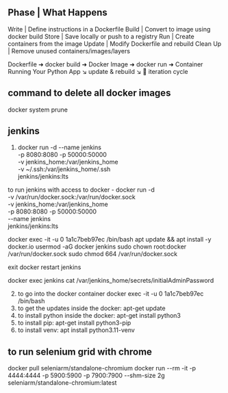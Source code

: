 ## Phase    | What Happens
Write       | Define instructions in a Dockerfile
Build       | Convert to image using docker build
Store       | Save locally or push to a registry
Run         | Create containers from the image
Update      | Modify Dockerfile and rebuild
Clean Up    | Remove unused containers/images/layers


Dockerfile ➜ docker build ➜ Docker Image ➜ docker run ➜ Container Running Your Python App
           ↘ update & rebuild ↘
           🔁 iteration cycle

## command to delete all docker images 
docker system prune 

## jenkins 
1. docker run -d --name jenkins \
  -p 8080:8080 -p 50000:50000 \
  -v jenkins_home:/var/jenkins_home \
  -v ~/.ssh:/var/jenkins_home/.ssh \
  jenkins/jenkins:lts

to run jenkins with access to docker -
docker run -d \
  -v /var/run/docker.sock:/var/run/docker.sock \
  -v jenkins_home:/var/jenkins_home \
  -p 8080:8080 -p 50000:50000 \
  --name jenkins \
  jenkins/jenkins:lts

docker exec -it -u 0 1a1c7beb97ec /bin/bash
apt update && apt install -y docker.io
usermod -aG docker jenkins
sudo chown root:docker /var/run/docker.sock
sudo chmod 664 /var/run/docker.sock

exit 
docker restart jenkins



docker exec jenkins cat /var/jenkins_home/secrets/initialAdminPassword

2. to go into the docker container docker exec -it -u 0 1a1c7beb97ec /bin/bash
3. to get the updates inside the docker: apt-get update
4. to install python inside the docker: apt-get install python3
5. to install pip: apt-get install python3-pip
6. to install venv: apt install python3.11-venv



## to run selenium grid with chrome 
docker pull seleniarm/standalone-chromium
docker run --rm -it -p 4444:4444 -p 5900:5900 -p 7900:7900 --shm-size 2g seleniarm/standalone-chromium:latest

